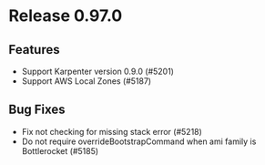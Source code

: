 # Release 0.97.0

## Features
- Support Karpenter version 0.9.0 (#5201)
- Support AWS Local Zones (#5187)

## Bug Fixes

- Fix not checking for missing stack error (#5218)
- Do not require overrideBootstrapCommand when ami family is Bottlerocket (#5185)